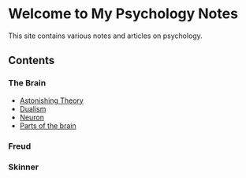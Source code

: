 # Welcome to My Psychology Notes

This site contains various notes and articles on psychology.

## Contents

### The Brain
- [Astonishing Theory](astonishing_theory.md)
- [Dualism](dualism.md)
- [Neuron](neuron.md)
- [Parts of the brain](parts_of_the_brain.md)

### Freud

### Skinner